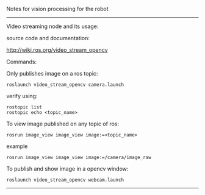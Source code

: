 Notes for vision processing for the robot





----------------------------------



Video streaming node and its usage:

source code and documentation:

http://wiki.ros.org/video_stream_opencv


Commands:

Only publishes image on a ros topic:

    roslaunch video_stream_opencv camera.launch

verify using:

    rostopic list
    rostopic echo <topic_name>    
        
To view image published on any topic of ros:

    rosrun image_view image_view image:=<topic_name>

 example

    rosrun image_view image_view image:=/camera/image_raw
    
To publish and show image in a opencv window:

    roslaunch video_stream_opencv webcam.launch


-----------------------------------------

